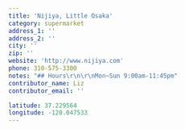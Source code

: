 ```yaml
---
title: 'Nijiya, Little Osaka'
category: supermarket
address_1: ''
address_2: ''
city: ''
zip: ''
website: 'http://www.nijiya.com'
phone: 310-575-3300
notes: "## Hours\r\n\r\nMon~Sun 9:00am-11:45pm"
contributor_name: Liz
contributor_email: ''

latitude: 37.229564
longitude: -120.047533
---
```

